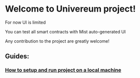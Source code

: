 # Welcome to Univereum project!

For now UI is limited

You can test all smart contracts with Mist auto-generated UI

Any contribution to the project are greatly welcome!

## Guides:

### [How to setup and run project on a local machine](https://github.com/frostiq/univereum/wiki/How-to-setup-and-run-project-on-a-local-machine)
